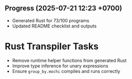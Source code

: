 ## Progress (2025-07-21 12:23 +0700)
- Generated Rust for 73/100 programs
- Updated README checklist and outputs

# Rust Transpiler Tasks
- Remove runtime helper functions from generated Rust
- Improve type inference for unary expressions
- Ensure `group_by.mochi` compiles and runs correctly
